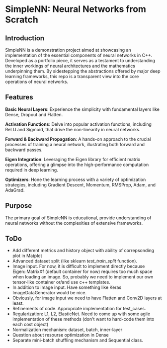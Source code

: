 # SimpleNN: Neural Networks from Scratch
## Introduction
SimpleNN is a demonstration project aimed at showcasing an implementation of the essential components of neural networks in C++. Developed as a portfolio piece, it serves as a testament to understanding the inner workings of neural architectures and the mathematics underpinning them. By sidestepping the abstractions offered by major deep learning frameworks, this repo is a transparent view into the core operations of neural networks.

## Features
**Basic Neural Layers**: Experience the simplicity with fundamental layers like Dense, Dropout and Flatten.

**Activation Functions**: Delve into popular activation functions, including ReLU and Sigmoid, that drive the non-linearity in neural networks.

**Forward & Backward Propagation**: A hands-on approach to the crucial processes of training a neural network, illustrating both forward and backward passes.

**Eigen Integration**: Leveraging the Eigen library for efficient matrix operations, offering a glimpse into the high-performance computation required in deep learning.

**Optimizers**: Hone the learning process with a variety of optimization strategies, including Gradient Descent, Momentum, RMSProp, Adam, and AdaGrad.

## Purpose
The primary goal of SimpleNN is educational, provide understanding of neural networks without the complexities of extensive frameworks.

## ToDo
- Add different metrics and history object with ability of correpsonding plot in Matplot
- Advanced dataset split (like sklearn *test_train_split* function).
- Image input. For now, it is difficult to implement directly because Eigen::MatrixXf (default container for now) requires too much space when loading an image. So, probably we need to implement our own tensor-like container or/and use c++ templates.
- In addition to image input. Have something like Keras ImageDataGenerator would be nice.
- Obviously, for image input we need to have Flatten and Conv2D layers at least.
- Refinements of code. Appropriate implementation for test_cases.
- Regularization: L1, L2, ElasticNet. Need to come up with some agile implementation of these methods (don't want to hard-code them into each cost object)
- Normalization mechanism: dataset, batch, inner-layer
- Question about resourse optimization in Dense
- Separate mini-batch shuffling mechanism and Sequential class.